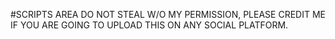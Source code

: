 #SCRIPTS AREA
DO NOT STEAL W/O MY PERMISSION, PLEASE CREDIT ME IF YOU ARE GOING TO UPLOAD THIS ON ANY SOCIAL PLATFORM.
